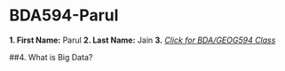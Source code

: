 # BDA594-Parul

**1. First Name:** Parul
**2. Last Name:** Jain
**3.** *[Click for BDA/GEOG594 Class]()*

##4. What is Big Data?

